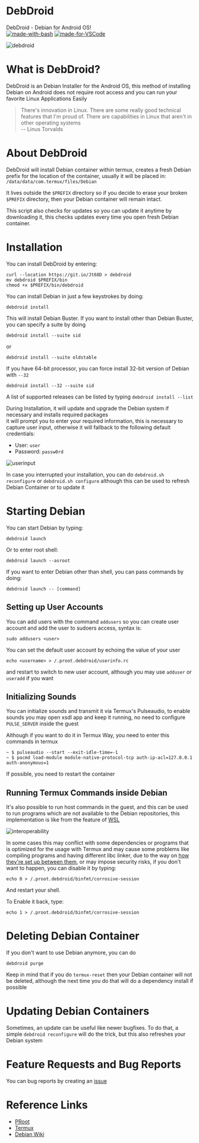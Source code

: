 # DebDroid
DebDroid - Debian for Android OS! \
[![made-with-bash](https://img.shields.io/badge/Made%20with-Bash-1f425f.svg)](https://www.gnu.org/software/bash/) [![made-for-VSCode](https://img.shields.io/badge/Made%20for-VSCode-1f425f.svg)](https://code.visualstudio.com/)

![debdroid](./images/neofetch.png)

# What is DebDroid?
DebDroid is an Debian Installer for the Android OS, this method of installing Debian on Android does not require root access and you can run your favorite Linux Applications Easily

> There's innovation in Linux. There are some really good technical features that I'm proud of. There are capabilities in Linux that aren't in other operating systems \
	-- Linus Torvalds

# About DebDroid
DebDroid will install Debian container within termux, creates a fresh Debian prefix for the location of the container, usually it will be placed in: \
`/data/data/com.termux/files/Debian`

It lives outside the `$PREFIX` directory so if you decide to erase your broken `$PREFIX` directory, then your Debian container will remain intact.

This script also checks for updates so you can update it anytime by downloading it, this checks updates every time you open fresh Debian container.

# Installation
You can install DebDroid by entering:
```
curl --location https://git.io/Jt68D > debdroid
mv debdroid $PREFIX/bin
chmod +x $PREFIX/bin/debdroid
```

You can install Debian in just a few keystrokes by doing:
```
debdroid install
```
This will install Debian Buster. If you want to install other than Debian Buster, you can specify a suite by doing
```
debdroid install --suite sid
```
or
```
debdroid install --suite oldstable
```

If you have 64-bit processor, you can force install 32-bit version of Debian with `--32`
```
debdroid install --32 --suite sid
```

A list of supported releases can be listed by typing `debdroid install --list`

During Installation, it will update and upgrade the Debian system if necessary and installs required packages \
it will prompt you to enter your required information, this is necessary to capture user input, otherwise it will fallback to the following default credentials:
* User: `user`
* Password: `passw0rd`

![userinput](./images/userinput.png)

In case you interrupted your installation, you can do `debdroid.sh reconfigure` or `debdroid.sh configure` although this can be used to refresh Debian Container or to update it

# Starting Debian
You can start Debian by typing:
```
debdroid launch
```
Or to enter root shell:
```
debdroid launch --asroot
```

If you want to enter Debian other than shell, you can pass commands by doing:
```
debdroid launch -- [command]
```

## Setting up User Accounts
You can add users with the command `addusers` so you can create user account and add the user to sudoers access, syntax is:
```
sudo addusers <user>
```

You can set the default user account by echoing the value of your user
```
echo <username> > /.proot.debdroid/userinfo.rc
```
and restart to switch to new user account, although you may use `adduser` or `useradd` if you want

## Initializing Sounds
You can initialize sounds and transmit it via Termux's Pulseaudio, to enable sounds you may open xsdl app and keep it running, no need to configure `PULSE_SERVER` inside the guest

Although if you want to do it in Termux Way, you need to enter this commands in termux
```
~ $ pulseaudio --start --exit-idle-time=-1
~ $ pacmd load-module module-native-protocol-tcp auth-ip-acl=127.0.0.1 auth-anonymous=1
```
If possible, you need to restart the container

## Running Termux Commands inside Debian
It's also possible to run host commands in the guest, and this can be used to run programs which are not available to the Debian repositories, this implementation is like from the feature of [WSL](https://docs.microsoft.com/en-us/windows/wsl/interop)

![interoperability](./images/termux-cmds-debian.png)

In some cases this may conflict with some dependencies or programs that is optimized for the usage with Termux and may cause some problems like compiling programs and having different libc linker, due to the way on [how they're set up between them](https://wiki.termux.com/wiki/Differences_from_Linux), or may impose security risks, if you don't want to happen, you can disable it by typing:
```
echo 0 > /.proot.debdroid/binfmt/corrosive-session
```
And restart your shell.

To Enable it back, type:
```
echo 1 > /.proot.debdroid/binfmt/corrosive-session
```

# Deleting Debian Container
If you don't want to use Debian anymore, you can do
```
debdroid purge
```

Keep in mind that if you do `termux-reset` then your Debian container will not be deleted, although the next time you do that will do a dependency install if possible

# Updating Debian Containers
Sometimes, an update can be useful like newer bugfixes. To do that, a simple `debdroid reconfigure` will do the trick, but this also refreshes your Debian system

# Feature Requests and Bug Reports
You can bug reports by creating an [issue](https://github.com/WMCB-Tech/debdroid-ng/issues)

# Reference Links
* [PRoot](https://proot-me.github.io/)
* [Termux](https://termux.com)
* [Debian Wiki](https://wiki.Debian.org)
